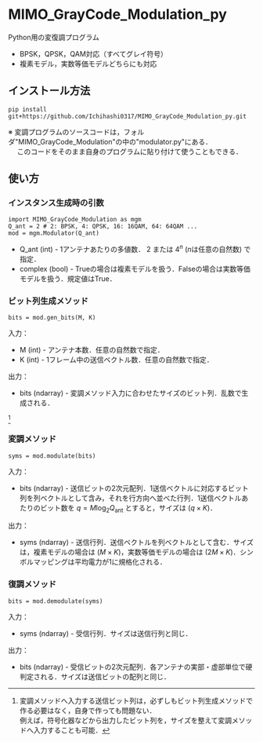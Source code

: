 # MIMO_GrayCode_Modulation_py
Python用の変復調プログラム
- BPSK，QPSK，QAM対応（すべてグレイ符号）
- 複素モデル，実数等価モデルどちらにも対応

## インストール方法
```
pip install git+https://github.com/Ichihashi0317/MIMO_GrayCode_Modulation_py.git
```
※ 変調プログラムのソースコードは，フォルダ"MIMO_GrayCode_Modulation"の中の"modulator.py"にある．<br>
　 このコードをそのまま自身のプログラムに貼り付けて使うこともできる．

## 使い方

  ### インスタンス生成時の引数
  ```
  import MIMO_GrayCode_Modulation as mgm
  Q_ant = 2 # 2: BPSK, 4: QPSK, 16: 16QAM, 64: 64QAM ...
  mod = mgm.Modulator(Q_ant)
  ```
  - Q_ant (int) - 1アンテナあたりの多値数． $2$ または $4^n$ ($n$は任意の自然数) で指定．
  - complex (bool) - Trueの場合は複素モデルを扱う．Falseの場合は実数等価モデルを扱う．規定値はTrue．
  
  ### ビット列生成メソッド
  ```
  bits = mod.gen_bits(M, K)
  ```
  入力：
  - M (int) - アンテナ本数．任意の自然数で指定．
  - K (int) - 1フレーム中の送信ベクトル数．任意の自然数で指定．
  
  出力：
  - bits (ndarray) - 変調メソッド入力に合わせたサイズのビット列．乱数で生成される．
  
  [^1]
  
  ### 変調メソッド
  ```
  syms = mod.modulate(bits)
  ```
  入力：
  - bits (ndarray) - 送信ビットの2次元配列．1送信ベクトルに対応するビット列を列ベクトルとして含み，それを行方向へ並べた行列．1送信ベクトルあたりのビット数を $q = M \log_2{Q_\mathrm{ant}}$ とすると，サイズは $(q \times K)$．

  出力：
  - syms (ndarray) - 送信行列．送信ベクトルを列ベクトルとして含む．サイズは，複素モデルの場合は $(M \times K)$，実数等価モデルの場合は $(2M \times K)$．シンボルマッピングは平均電力が1に規格化される．

  ### 復調メソッド
  ```
  bits = mod.demodulate(syms)
  ```
  入力：
  - syms (ndarray) - 受信行列．サイズは送信行列と同じ．


  出力：
  - bits (ndarray) - 受信ビットの2次元配列．各アンテナの実部・虚部単位で硬判定される．サイズは送信ビットの配列と同じ．

[^1]: 変調メソッドへ入力する送信ビット列は，必ずしもビット列生成メソッドで作る必要はなく，自身で作っても問題ない．<br>例えば，符号化器などから出力したビット列を，サイズを整えて変調メソッドへ入力することも可能．
